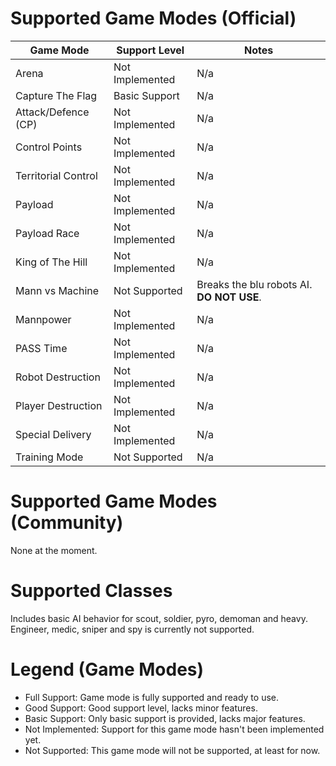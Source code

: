 # Supported Game Modes (Official)

| Game Mode  | Support Level | Notes |
| ------------- | ------------- | ------------- |
| Arena  | Not Implemented  | N/a |
| Capture The Flag  | Basic Support | N/a |
| Attack/Defence (CP)  | Not Implemented  | N/a |
| Control Points  | Not Implemented  | N/a |
| Territorial Control  | Not Implemented  | N/a |
| Payload  | Not Implemented  | N/a |
| Payload Race  | Not Implemented  | N/a |
| King of The Hill  | Not Implemented  | N/a |
| Mann vs Machine  | Not Supported | Breaks the blu robots AI. **DO NOT USE**. |
| Mannpower  | Not Implemented  | N/a |
| PASS Time  | Not Implemented  | N/a |
| Robot Destruction  | Not Implemented  | N/a |
| Player Destruction  | Not Implemented  | N/a |
| Special Delivery  | Not Implemented  | N/a |
| Training Mode  | Not Supported  | N/a |

# Supported Game Modes (Community)

None at the moment.

# Supported Classes

Includes basic AI behavior for scout, soldier, pyro, demoman and heavy.
Engineer, medic, sniper and spy is currently not supported.

# Legend (Game Modes)

- Full Support: Game mode is fully supported and ready to use.
- Good Support: Good support level, lacks minor features.
- Basic Support: Only basic support is provided, lacks major features.
- Not Implemented: Support for this game mode hasn't been implemented yet.
- Not Supported: This game mode will not be supported, at least for now.
